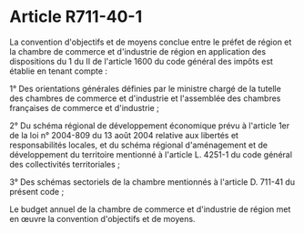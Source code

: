 # Article R711-40-1

La convention d'objectifs et de moyens conclue entre le préfet de région et la chambre de commerce et d'industrie de région en application des dispositions du 1 du II de l'article 1600 du code général des impôts est établie en tenant compte :

1° Des orientations générales définies par le ministre chargé de la tutelle des chambres de commerce et d'industrie et l'assemblée des chambres françaises de commerce et d'industrie ;

2° Du schéma régional de développement économique prévu à l'article 1er de la loi n° 2004-809 du 13 août 2004 relative aux libertés et responsabilités locales, et du schéma régional d'aménagement et de développement du territoire mentionné à l'article L. 4251-1 du code général des collectivités territoriales ;

3° Des schémas sectoriels de la chambre mentionnés à l'article D. 711-41 du présent code ;

Le budget annuel de la chambre de commerce et d'industrie de région met en œuvre la convention d'objectifs et de moyens.
